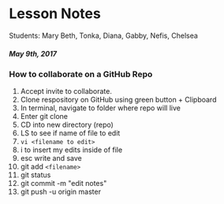 # Lesson Notes 

Students: Mary Beth, Tonka, Diana, Gabby, Nefis, Chelsea
##### May 9th, 2017

### How to collaborate on a GitHub Repo
1. Accept invite to collaborate.
1. Clone respository on GitHub using green button + Clipboard
1. In terminal, navigate to folder where repo will live
1. Enter git clone <link from GitHub>
1. CD into new directory (repo)
1. LS to see if name of file to edit
1. `vi <filename to edit>`
1. i to insert my edits inside of file
1. esc write and save
1. git add `<filename>`
1. git status
1. git commit -m "edit notes"
1. git push -u origin master
